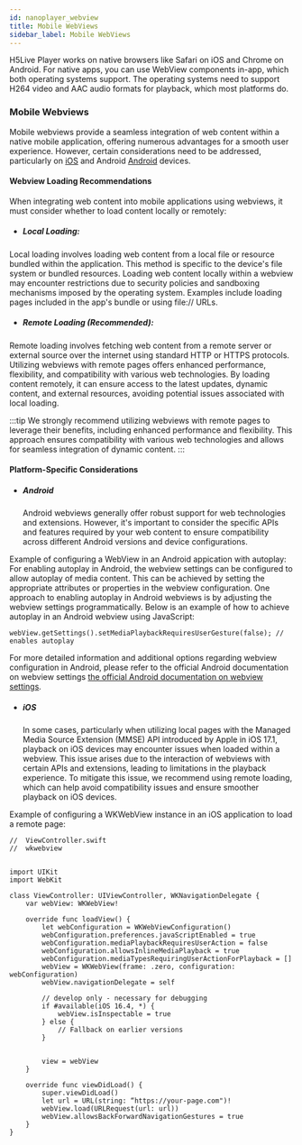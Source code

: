 ```yaml
---
id: nanoplayer_webview
title: Mobile WebViews
sidebar_label: Mobile WebViews
---
```



H5Live Player works on native browsers like Safari on iOS and Chrome on Android.
For native apps, you can use WebView components in-app, which both operating systems support.
The operating systems need to support H264 video and AAC audio formats for playback, which most platforms do.

### Mobile Webviews
Mobile webviews provide a seamless integration of web content within a native mobile application, offering numerous advantages for a smooth user experience. However, certain considerations need to be addressed, particularly on [iOS](#iOS) and Android [Android](#Android) devices.

#### Webview Loading Recommendations
When integrating web content into mobile applications using webviews, it must consider whether to load content locally or remotely:

* ##### Local Loading: 
Local loading involves loading web content from a local file or resource bundled within the application. This method is specific to the device's file system or bundled resources. Loading web content locally within a webview may encounter restrictions due to security policies and sandboxing mechanisms imposed by the operating system. Examples include loading pages included in the app's bundle or using file:// URLs.

* ##### Remote Loading (Recommended):
Remote loading involves fetching web content from a remote server or external source over the internet using standard HTTP or HTTPS protocols. Utilizing webviews with remote pages offers enhanced performance, flexibility, and compatibility with various web technologies. By loading content remotely, it can ensure access to the latest updates, dynamic content, and external resources, avoiding potential issues associated with local loading.

:::tip
We strongly recommend utilizing webviews with remote pages to leverage their benefits, including enhanced performance and flexibility. This approach ensures compatibility with various web technologies and allows for seamless integration of dynamic content.
:::

#### Platform-Specific Considerations
* ##### Android

    Android webviews generally offer robust support for web technologies and extensions. However, it's important to consider the specific APIs and features required by your web content to ensure compatibility across different Android versions and device configurations. 


Example of configuring a WebView in an Android appication with autoplay:
For enabling autoplay in Android, the webview settings can be configured to allow autoplay of media content. This can be achieved by setting the appropriate attributes or properties in the webview configuration. One approach to enabling autoplay in Android webviews is by adjusting the webview settings programmatically. Below is an example of how to achieve autoplay in an Android webview using JavaScript:

```
webView.getSettings().setMediaPlaybackRequiresUserGesture(false); // enables autoplay
```

For more detailed information and additional options regarding webview configuration in Android, please refer to the official Android documentation on webview settings [the official Android documentation on webview settings](https://developer.android.com/reference/android/webkit/WebSettings).

* ##### iOS

    In some cases, particularly when utilizing local pages with the Managed Media Source Extension (MMSE) API introduced by Apple in iOS 17.1, playback on iOS devices may encounter issues when loaded within a webview. This issue arises due to the interaction of webviews with certain APIs and extensions, leading to limitations in the playback experience. To mitigate this issue, we recommend using remote loading, which can help avoid compatibility issues and ensure smoother playback on iOS devices.

 Example of configuring a WKWebView instance in an iOS application to load a remote page:


```
//  ViewController.swift
//  wkwebview


import UIKit
import WebKit

class ViewController: UIViewController, WKNavigationDelegate {
    var webView: WKWebView!

    override func loadView() {
        let webConfiguration = WKWebViewConfiguration()
        webConfiguration.preferences.javaScriptEnabled = true
        webConfiguration.mediaPlaybackRequiresUserAction = false
        webConfiguration.allowsInlineMediaPlayback = true
        webConfiguration.mediaTypesRequiringUserActionForPlayback = []
        webView = WKWebView(frame: .zero, configuration: webConfiguration)
        webView.navigationDelegate = self

        // develop only - necessary for debugging
        if #available(iOS 16.4, *) {
            webView.isInspectable = true
        } else {
            // Fallback on earlier versions
        }


        view = webView
    }

    override func viewDidLoad() {
        super.viewDidLoad()
        let url = URL(string: “https://your-page.com")!
        webView.load(URLRequest(url: url))
        webView.allowsBackForwardNavigationGestures = true
    }
}
```